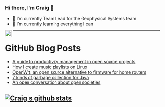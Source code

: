 ### Hi there, I'm Craig 👋

<!--
**CraigTeelFugro/CraigTeelFugro** is a ✨ _special_ ✨ repository because its `README.md` (this file) appears on your GitHub profile.

Here are some ideas to get you started:
-->

- 🔭 I’m currently Team Lead for the Geophysical Systems team
- 🌱 I’m currently learning everything I can

[<img align="left" alt="Craig Teel | LinkedIn" width="22px" src="https://cdn.jsdelivr.net/npm/simple-icons@v3/icons/linkedin.svg" />][linkedin]

---

# GitHub Blog Posts

<!-- BLOG-POST-LIST:START -->
- [A guide to productivity management in open source projects](https://opensource.com/article/22/7/productivity-management-open-source-projects)
- [How I create music playlists on Linux](https://opensource.com/article/22/7/c-linux-mp3)
- [OpenWrt, an open source alternative to firmware for home routers](https://opensource.com/article/22/7/openwrt-open-source-firmware)
- [7 kinds of garbage collection for Java](https://opensource.com/article/22/7/garbage-collection-java)
- [An open conversation about open societies](https://opensource.com/open-organization/22/7/interview-johan-norberg-video)
<!-- BLOG-POST-LIST:END -->

## [![Craig's github stats](https://github-readme-stats.vercel.app/api?username=craigteelfugro)](https://github.com/anuraghazra/github-readme-stats)


[linkedin]: https://linkedin.com/in/craig-teel-b8786771
